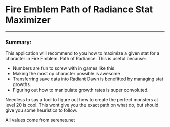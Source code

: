 # Fire Emblem Path of Radiance Stat Maximizer #
-----------------------------------------------
### Summary: ###
This application will recommend to you how to maximize a given stat for a
character in Fire Emblem: Path of Radiance. This is useful because:

- Numbers are fun to screw with in games like this
- Making the most op character possible is awesome
- Transferring save data into Radiant Dawn is benefitted by managing stat growths.
- Figuring out how to manipulate growth rates is super convoluted.

Needless to say a tool to figure out how to create the perfect monsters at level 20
is cool. This wont give you the exact path on what do, but should give you some
heuristics to follow.

All values come from serenes.net
